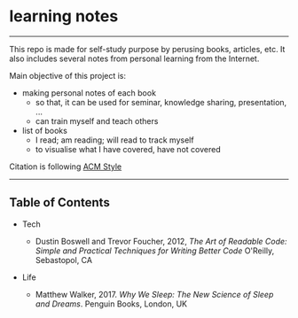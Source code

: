 # learning notes

---

This repo is made for self-study purpose by perusing books, articles, etc. It also includes several notes from personal learning from the Internet.  

Main objective of this project is:

* making personal notes of each book
  * so that, it can be used for seminar, knowledge sharing, presentation, ...
  * can train myself and teach others
* list of books
  * I read; am reading; will read to track myself
  * to visualise what I have covered, have not covered

Citation is following [ACM Style](https://www.acm.org/publications/authors/reference-formatting)

---

## Table of Contents

* Tech
  * Dustin Boswell and Trevor Foucher, 2012, _The Art of Readable Code: Simple and Practical Techniques for Writing Better Code_ O'Reilly, Sebastopol, CA

* Life
  * Matthew Walker, 2017. _Why We Sleep: The New Science of Sleep and Dreams_. Penguin Books, London, UK

